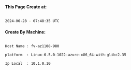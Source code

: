 
   
#### This Page Create at:

```bash

2024-06-28 - 07:48:35 UTC

```

#### Create By Machine:

```bash

Host Name : fv-az1108-980

platform  : Linux-6.5.0-1022-azure-x86_64-with-glibc2.35

Ip Local  : 10.1.0.10

```

